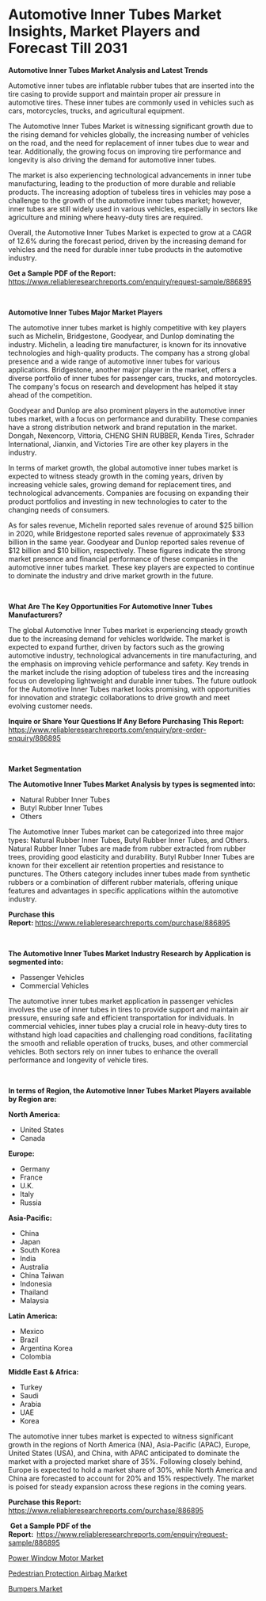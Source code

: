 <p><h1>Automotive Inner Tubes Market Insights, Market Players and Forecast Till 2031</h1></p><p><strong>Automotive Inner Tubes Market Analysis and Latest Trends</strong></p>
<p><p>Automotive inner tubes are inflatable rubber tubes that are inserted into the tire casing to provide support and maintain proper air pressure in automotive tires. These inner tubes are commonly used in vehicles such as cars, motorcycles, trucks, and agricultural equipment.</p><p>The Automotive Inner Tubes Market is witnessing significant growth due to the rising demand for vehicles globally, the increasing number of vehicles on the road, and the need for replacement of inner tubes due to wear and tear. Additionally, the growing focus on improving tire performance and longevity is also driving the demand for automotive inner tubes.</p><p>The market is also experiencing technological advancements in inner tube manufacturing, leading to the production of more durable and reliable products. The increasing adoption of tubeless tires in vehicles may pose a challenge to the growth of the automotive inner tubes market; however, inner tubes are still widely used in various vehicles, especially in sectors like agriculture and mining where heavy-duty tires are required.</p><p>Overall, the Automotive Inner Tubes Market is expected to grow at a CAGR of 12.6% during the forecast period, driven by the increasing demand for vehicles and the need for durable inner tube products in the automotive industry.</p></p>
<p><strong>Get a Sample PDF of the Report:&nbsp;</strong> <a href="https://www.reliableresearchreports.com/enquiry/request-sample/886895">https://www.reliableresearchreports.com/enquiry/request-sample/886895</a></p>
<p>&nbsp;</p>
<p><strong>Automotive Inner Tubes Major Market Players</strong></p>
<p><p>The automotive inner tubes market is highly competitive with key players such as Michelin, Bridgestone, Goodyear, and Dunlop dominating the industry. Michelin, a leading tire manufacturer, is known for its innovative technologies and high-quality products. The company has a strong global presence and a wide range of automotive inner tubes for various applications. Bridgestone, another major player in the market, offers a diverse portfolio of inner tubes for passenger cars, trucks, and motorcycles. The company's focus on research and development has helped it stay ahead of the competition.</p><p>Goodyear and Dunlop are also prominent players in the automotive inner tubes market, with a focus on performance and durability. These companies have a strong distribution network and brand reputation in the market. Dongah, Nexencorp, Vittoria, CHENG SHIN RUBBER, Kenda Tires, Schrader International, Jianxin, and Victories Tire are other key players in the industry.</p><p>In terms of market growth, the global automotive inner tubes market is expected to witness steady growth in the coming years, driven by increasing vehicle sales, growing demand for replacement tires, and technological advancements. Companies are focusing on expanding their product portfolios and investing in new technologies to cater to the changing needs of consumers.</p><p>As for sales revenue, Michelin reported sales revenue of around $25 billion in 2020, while Bridgestone reported sales revenue of approximately $33 billion in the same year. Goodyear and Dunlop reported sales revenue of $12 billion and $10 billion, respectively. These figures indicate the strong market presence and financial performance of these companies in the automotive inner tubes market. These key players are expected to continue to dominate the industry and drive market growth in the future.</p></p>
<p>&nbsp;</p>
<p><strong>What Are The Key Opportunities For Automotive Inner Tubes Manufacturers?</strong></p>
<p><p>The global Automotive Inner Tubes market is experiencing steady growth due to the increasing demand for vehicles worldwide. The market is expected to expand further, driven by factors such as the growing automotive industry, technological advancements in tire manufacturing, and the emphasis on improving vehicle performance and safety. Key trends in the market include the rising adoption of tubeless tires and the increasing focus on developing lightweight and durable inner tubes. The future outlook for the Automotive Inner Tubes market looks promising, with opportunities for innovation and strategic collaborations to drive growth and meet evolving customer needs.</p></p>
<p><strong>Inquire or Share Your Questions If Any Before Purchasing This Report:</strong> <a href="https://www.reliableresearchreports.com/enquiry/pre-order-enquiry/886895">https://www.reliableresearchreports.com/enquiry/pre-order-enquiry/886895</a></p>
<p>&nbsp;</p>
<p><strong>Market Segmentation</strong></p>
<p><strong>The Automotive Inner Tubes Market Analysis by types is segmented into:</strong></p>
<p><ul><li>Natural Rubber Inner Tubes</li><li>Butyl Rubber Inner Tubes</li><li>Others</li></ul></p>
<p><p>The Automotive Inner Tubes market can be categorized into three major types: Natural Rubber Inner Tubes, Butyl Rubber Inner Tubes, and Others. Natural Rubber Inner Tubes are made from rubber extracted from rubber trees, providing good elasticity and durability. Butyl Rubber Inner Tubes are known for their excellent air retention properties and resistance to punctures. The Others category includes inner tubes made from synthetic rubbers or a combination of different rubber materials, offering unique features and advantages in specific applications within the automotive industry.</p></p>
<p><strong>Purchase this Report:&nbsp;</strong><a href="https://www.reliableresearchreports.com/purchase/886895">https://www.reliableresearchreports.com/purchase/886895</a></p>
<p>&nbsp;</p>
<p><strong>The Automotive Inner Tubes Market Industry Research by Application is segmented into:</strong></p>
<p><ul><li>Passenger Vehicles</li><li>Commercial Vehicles</li></ul></p>
<p><p>The automotive inner tubes market application in passenger vehicles involves the use of inner tubes in tires to provide support and maintain air pressure, ensuring safe and efficient transportation for individuals. In commercial vehicles, inner tubes play a crucial role in heavy-duty tires to withstand high load capacities and challenging road conditions, facilitating the smooth and reliable operation of trucks, buses, and other commercial vehicles. Both sectors rely on inner tubes to enhance the overall performance and longevity of vehicle tires.</p></p>
<p>&nbsp;</p>
<p><strong>In terms of Region, the Automotive Inner Tubes Market Players available by Region are:</strong></p>
<p>
    <p> <strong> North America: </strong>
        <ul>
            <li>United States</li>
            <li>Canada</li>
        </ul>
        </p> 
    <p> <strong> Europe: </strong>
        <ul>
            <li>Germany</li>
            <li>France</li>
            <li>U.K.</li>
            <li>Italy</li>
            <li>Russia</li>
        </ul>
        </p> 
    <p> <strong> Asia-Pacific: </strong>
        <ul>
            <li>China</li>
            <li>Japan</li>
            <li>South Korea</li>
            <li>India</li>
            <li>Australia</li>
            <li>China Taiwan</li>
            <li>Indonesia</li>
            <li>Thailand</li>
            <li>Malaysia</li>
        </ul>
        </p> 
    <p> <strong> Latin America: </strong>
        <ul>
            <li>Mexico</li>
            <li>Brazil</li>
            <li>Argentina Korea</li>
            <li>Colombia</li>
        </ul>
        </p> 
    <p> <strong> Middle East & Africa: </strong>
        <ul>
            <li>Turkey</li>
            <li>Saudi</li>
            <li>Arabia</li>
            <li>UAE</li>
            <li>Korea</li>
        </ul>
    </p>
    </p>
<p><p>The automotive inner tubes market is expected to witness significant growth in the regions of North America (NA), Asia-Pacific (APAC), Europe, United States (USA), and China, with APAC anticipated to dominate the market with a projected market share of 35%. Following closely behind, Europe is expected to hold a market share of 30%, while North America and China are forecasted to account for 20% and 15% respectively. The market is poised for steady expansion across these regions in the coming years.</p></p>
<p><strong>Purchase this Report: </strong><a href="https://www.reliableresearchreports.com/purchase/886895">https://www.reliableresearchreports.com/purchase/886895</a></p>
<p>&nbsp;<strong>Get a Sample PDF of the Report:&nbsp;&nbsp;</strong><a href="https://www.reliableresearchreports.com/enquiry/request-sample/886895">https://www.reliableresearchreports.com/enquiry/request-sample/886895</a></p>
<p><strong></strong></p>
<p><p><a href="https://github.com/angelajermaine/Market-Research-Report-List-2/blob/main/power-window-motor-market.md">Power Window Motor Market</a></p><p><a href="https://github.com/shotows/Market-Research-Report-List-1/blob/main/pedestrian-protection-airbag-market.md">Pedestrian Protection Airbag Market</a></p><p><a href="https://github.com/beatblasta/Market-Research-Report-List-2/blob/main/bumpers-market.md">Bumpers Market</a></p></p>